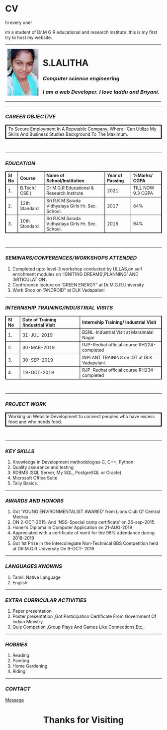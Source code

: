 # CV

hi every one!

im a student of Dr.M G R educational and research institute .this is my first try to host my website.


<html>
<head>
<meta charset="utf-8">
<title>MY WEBSITE</title>
</head>
<body>
<table cellspacing="40">
<tr> <td>
<img src="papa.jpg.png" alt="S.LALITHA BE-CSE" width="100" height="150">
</td>
<td>
<h1><strong>S.LALITHA</strong></h1>
<h3><i>Computer science engineering</i></h3>
<h3><i>I am a web Developer. I love laddu and Briyani.</i></h3>
</td>
</tr>
</table>
<hr>
<h3><em>CAREER OBJECTIVE</em></h3>
<center>
<table border='2' bordercolor="black" >
<td>
To Secure Employment In A Reputable Company, Where I Can Utilize My Skills And Business Studies 
Background To The Maximum. 
</td>
</table>
</center><br>
<hr>
<h3><em>EDUCATION</em></h3><center>
<table border='1' cellspacing="10"  bordercolor="black" >
<thead>
<tr>
<td><strong>Sl No </strong></td>
<td><strong>Course</strong></td>
<td><strong>Name of School/Institution </strong></td>
<td><strong>Year of Passing</strong> </td>
<td><strong>%Marks/ CGPA</strong> </td>
</tr>
</thead>
<tbody>
<tr>
<td>1.</td>
<td>B.Tech( CSE ) </td>
<td>Dr M.G.R Educational & Research Institute </td>
<td>2021 </td>
<td>TILL NOW 9.3 CGPA</td>
</tr>

<tr>
<td>2.</td>
<td>12th Standard </td>
<td>Sri R.K.M.Sarada Vidhyalaya Girls Hr. Sec. School. </td>
<td>2017</td>
<td>84%</td>
</tr>

<tr>
<td>3.</td>
<td>10th Standard </td>
<td>Sri R.K.M.Sarada Vidhyalaya Girls Hr. Sec. School. </td>
<td>2015</td>
<td>94%</td>
</tr>
</tbody>
</table>
</center><br>
<hr>
<h3><em>SEMINARS/CONFERENCES/WORKSHOPS ATTENDED </em></h3>
<ol>
<li>Completed upto level-3 workshop conducted by ULLAS,on self enrichment modules
 on ‘IGNITING DREAMS’,PLANNING’ AND ‘ARTICULATION’. </li>
<li>Confrerence lecture on ‘GREEN ENERGY” at Dr.M.G.R.University </li>
<li>Work Shop on ”ANDROID” at DLK Vadapalani </li>
</ol>
<hr>
<h3><em> INTERNSHIP TRAINING/INDUSTRIAL VISITS </em></h3>
<center>
<table border='1' cellspacing="10"  bordercolor="black" >
<thead>
<tr><td><strong>Sl No </strong></td>
<td><strong>Date of Training /industrial Visit </strong></td>
<td><strong>Internship Training/ Industrial Visit </strong></td>
</tr></thead>
<tbody>
<tr><td>1.</td> 
<td>31-JUL-2019 </td>
<td>BSNL-Industrial Visit at Maraimalai Nagar </td>
</tr>

<tr><td>2.</td> 
<td>30-MAR-2019 </td>
<td>RJP-Redhat official course RH124- completed </td>
</tr>

<tr><td>3.</td> 
<td>30-SEP-2019 </td>
<td>INPLANT TRAINING on IOT at DLK Vadapalani. </td>
</tr>

<tr><td>4.</td> 
<td>19-OCT-2019 </td>
<td>RJP-Redhat official course RH134- completed </td>
</tr>

</tbody>
</table>
</center>
<br>
<hr>
<h3><em>PROJECT WORK</em></h3>
<center>
<table border='2' bordercolor="black" >
<tr><td>Working on Website Development to connect peoples who have excess food and who needs food. </td>
</tr>
</table>
</center>
<br><hr>

<h3><em>KEY SKILLS</em></h3>
<ol>
<li>Knowledge in Development methodologies  C, C++, Python </li>
<li>Quality assurance and testing </li>
<li>RDBMS (SQL Server, My SQL, PostgreSQL or Oracle) </li>
<li>Microsoft Office Suite </li>
<li>Tally Basics. </li>
</ol>
<hr>
<h3><em>AWARDS AND HONORS </em></h3>
<ol>
<li>Got ‘YOUNG ENVIRONMENTALIST AWARED’ from Lions Club Of Central Medras </li>
<li> ON 2-OCT-2015. And ‘NSS-Special camp certificate’ on 26-sep-2015. </li>
<li>Honer’s Diploma in Computer Application on 21-AUG-2019</li>
<li>Appreciated with a certificate of merit for the 98% attendance during 2018-2019</li>
<li> Got 1st Prize in the Intercollegiate Non-Technical BBS Competition held at DR.M.G.R.University 
On 9-OCT- 2019 </li>
</ol>
<hr>
<h3><em>LANGUAGES KNOWNS </em></h3>
<ol>
<li>Tamil: Native Language </li>
<li>English </li>
</ol>
<hr>

<h3><em>EXTRA CURRICULAR ACTIVITIES </em></h3>
<ol>
<li>Paper presentation </li>
<li>Poster presentation ,Got Participation Certificate From Government Of Indian Ministry. </li>
<li>Quiz Competion ,Group Plays And Games Like Connections,Etc,. </li>
</ol>
<hr>
<h3><em>HOBBIES</em></h3>
<ol>
<li>Reading</li>
<li>Painting</li>
<li>Home Gardening</li>
<li>Riding</li>
</ol>
<hr>
<h3><em>CONTACT</em></h3>
<a href="lali.html"> Message </a>
<center><h1>Thanks for Visiting</h1><center><br><br><br><br>
